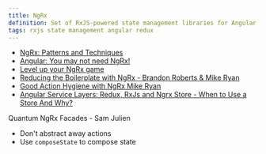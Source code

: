 ```yaml
---
title: NgRx
definition: Set of RxJS-powered state management libraries for Angular, inspired by Redux.
tags: rxjs state management angular redux
---
```


- [NgRx: Patterns and Techniques](https://blog.nrwl.io/ngrx-patterns-and-techniques-f46126e2b1e5)
- [Angular: You may not need NgRx!](https://blog.angularindepth.com/angular-you-may-not-need-ngrx-e80546cc56ee)
- [Level up your NgRx game](https://itnext.io/level-up-your-ngrx-game-42652afc25bd)
- [Reducing the Boilerplate with NgRx - Brandon Roberts & Mike Ryan](https://youtu.be/t3jx0EC-Y3c)
- [Good Action Hygiene with NgRx Mike Ryan](https://youtu.be/JmnsEvoy-gY)
- [Angular Service Layers: Redux, RxJs and Ngrx Store - When to Use a Store And Why?](https://blog.angular-university.io/angular-2-redux-ngrx-rxjs/)

Quantum NgRx Facades - Sam Julien

- Don't abstract away actions
- Use `composeState` to compose state
